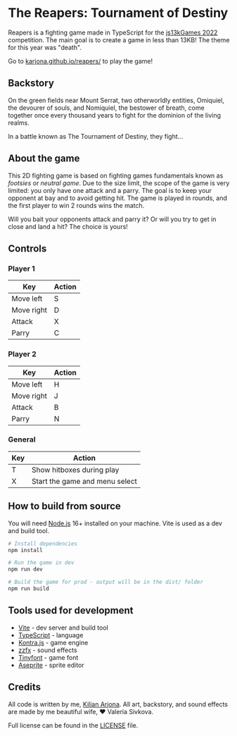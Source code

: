 # The Reapers: Tournament of Destiny

Reapers is a fighting game made in TypeScript for the [js13kGames 2022](https://js13kgames.com/) competition. The main goal is to create a game in less than 13KB! The theme for this year was "death".

Go to [karjona.github.io/reapers/](https://karjona.github.io/reapers/) to play the game!

## Backstory

On the green fields near Mount Serrat, two otherworldly entities, Omiquiel, the devourer of souls, and Nomiquiel, the bestower of breath, come together once every thousand years to fight for the dominion of the living realms.

In a battle known as The Tournament of Destiny, they fight...

## About the game

This 2D fighting game is based on fighting games fundamentals known as _footsies_ or _neutral game_. Due to the size limit, the scope of the game is very limited: you only have one attack and a parry. The goal is to keep your opponent at bay and to avoid getting hit. The game is played in rounds, and the first player to win 2 rounds wins the match.

Will you bait your opponents attack and parry it? Or will you try to get in close and land a hit? The choice is yours!

## Controls

### Player 1

| Key        | Action |
| ---------- | ------ |
| Move left  | S      |
| Move right | D      |
| Attack     | X      |
| Parry      | C      |

### Player 2

| Key        | Action |
| ---------- | ------ |
| Move left  | H      |
| Move right | J      |
| Attack     | B      |
| Parry      | N      |

### General

| Key | Action                         |
| --- | ------------------------------ |
| T   | Show hitboxes during play      |
| X   | Start the game and menu select |

## How to build from source

You will need [Node.js](https://nodejs.org/en/) 16+ installed on your machine. Vite is used as a dev and build tool.

```bash
# Install dependencies
npm install

# Run the game in dev
npm run dev

# Build the game for prod - output will be in the dist/ folder
npm run build
```

## Tools used for development

- [Vite](https://vitejs.dev/) - dev server and build tool
- [TypeScript](https://www.typescriptlang.org/) - language
- [Kontra.js](https://straker.github.io/kontra/) - game engine
- [zzfx](https://github.com/KilledByAPixel/ZzFX) - sound effects
- [Tinyfont](https://github.com/darkwebdev/tinyfont.js) - game font
- [Aseprite](https://www.aseprite.org/) - sprite editor

## Credits

All code is written by me, [Kilian Arjona](https://about.me/karjona). All art, backstory, and sound effects are made by me beautiful wife, ❤️ Valeria Sivkova.

Full license can be found in the [LICENSE](LICENSE) file.
